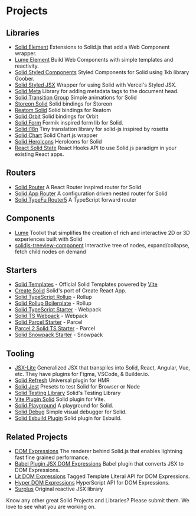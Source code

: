 # Projects

## Libraries

- [Solid Element](https://github.com/solidjs/solid/blob/main/packages/solid-element)
  Extensions to Solid.js that add a Web Component wrapper.
- [Lume Element](https://github.com/lume/element) Build Web Components with simple templates and reactivity.
- [Solid Styled Components](https://github.com/solidjs/solid-styled-components)
  Styled Components for Solid using 1kb library Goober.
- [Solid Styled JSX](https://github.com/solidjs/solid-styled-jsx)
  Wrapper for using Solid with Vercel's Styled JSX.
- [Solid Meta](https://github.com/solidjs/solid/blob/main/packages/solid-meta)
  Library for adding metadata tags to the document head.
- [Solid Transition Group](https://github.com/solidjs/solid-transition-group) Simple animations for Solid
- [Storeon Solid](https://github.com/storeon/solidjs) Solid bindings for Storeon
- [Reatom Solid](https://github.com/skrylnikov/reatom-solid) Solid bindings for Reatom
- [Solid Orbit](https://github.com/andgate/solid-orbit) Solid bindings for Orbit
- [Solid Form](https://github.com/mduclehcm/solid-form) Formik inspired form lib for Solid.
- [Solid i18n](https://github.com/amoutonbrady/solid-i18n) Tiny translation library for solid-js inspired by rosetta
- [Solid Chart](https://github.com/MrFoxPro/solid-chart.js) Solid Chart.js wrapper
- [Solid HeroIcons](https://github.com/amoutonbrady/solid-heroicons) HeroIcons for Solid
- [React Solid State](https://github.com/solidjs/react-solid-state)
  React Hooks API to use Solid.js paradigm in your existing React apps.

## Routers

- [Solid Router](https://github.com/rturnq/solid-router) A React Router inspired router for Solid
- [Solid App Router](https://github.com/solidjs/solid-app-router) A configuration driven nested router for Solid
- [Solid TypeFu Router5](https://github.com/mikeplus64/solid-typefu-router5) A TypeScript forward router

## Components
- [Lume](https://github.com/lume/lume) Toolkit that simplifies the creation of rich and interactive 2D or 3D experiences built with Solid
- [solidjs-treeview-component](https://github.com/milahu/solidjs-treeview-component) Interactive tree of nodes, expand/collapse, fetch child nodes on demand

## Starters
- [Solid Templates](https://github.com/solidjs/templates) - Official Solid Templates powered by [Vite](https://vitejs.dev/)
- [Create Solid](https://github.com/solidjs/create-solid) Solid's port of Create React App.
- [Solid TypeScript Rollup](https://github.com/high1/solid-typescript-rollup) - Rollup
- [Solid Rollup Boilerplate](https://github.com/MrFoxPro/solid-rollup-boilerplate) - Rollup
- [Solid TypeScript Starter](https://github.com/high1/solid-typescript-starter) - Webpack
- [Solid TS Webpack](https://github.com/ryansolid/solid-ts-webpack) - Webpack
- [Solid Parcel Starter](https://gitlab.com/enom/solid-parcel-starter) - Parcel
- [Parcel 2 Solid TS Starter](https://github.com/amoutonbrady/parcel2-solid-ts-starter) - Parcel
- [Solid Snowpack Starter](https://github.com/amoutonbrady/solid-snowpack-starter) - Snowpack


## Tooling
- [JSX-Lite](https://github.com/builderio/jsx-lite) Generalized JSX that transpiles into Solid, React, Angular, Vue, etc.  They have plugins for Figma, VSCode, & Builder.io.
- [Solid Refresh](https://github.com/solidjs/solid-refresh) Universal plugin for HMR
- [Solid Jest](https://github.com/solidjs/solid-jest) Presets to test Solid for Browser or Node
- [Solid Testing Library](https://github.com/solidjs/solid-testing-library) Solid's Testing Library
- [Vite Plugin Solid](https://github.com/amoutonbrady/vite-plugin-solid) Solid plugin for Vite.
- [Solid Playground](https://github.com/solidjs/solid-playground) A playground for Solid.
- [Solid Debug](https://github.com/amoutonbrady/solid-debug) Simple visual debugger for Solid.
- [Solid Esbuild Plugin](https://github.com/amoutonbrady/esbuild-plugin-solid) Solid plugin for Esbuild.

## Related Projects

- [DOM Expressions](https://github.com/ryansolid/dom-expressions)
  The renderer behind Solid.js that enables lightning fast fine grained performance.
- [Babel Plugin JSX DOM Expressions](https://github.com/ryansolid/dom-expressions/tree/main/packages/babel-plugin-jsx-dom-expressions)
  Babel plugin that converts JSX to DOM Expressions.
- [Lit DOM Expressions](https://github.com/ryansolid/dom-expressions/tree/main/packages/lit-dom-expressions)
  Tagged Template Literal API for DOM Expressions.
- [Hyper DOM Expressions](https://github.com/ryansolid/dom-expressions/tree/main/packages/hyper-dom-expressions)
  HyperScript API for DOM Expressions.
- [Surplus](https://github.com/adamhaile/surplus) Original reactive JSX library


Know any other great Solid Projects and Libraries? Please submit them. We love to see what you are working on.

